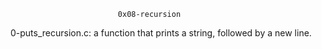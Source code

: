 							0x08-recursion

0-puts_recursion.c: a function that prints a string, followed by a new line.
